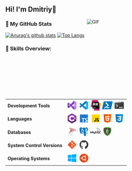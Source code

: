 ## Hi! I'm Dmitriy👋

<img align="right" alt="GIF" height="250px" width="250px" src="https://media.giphy.com/media/du3J3cXyzhj75IOgvA/source.gif" />

### 📌 My GitHub Stats

[![Anurag's github stats](https://github-readme-stats.vercel.app/api?username=SH4KUR&show_icons=true&count_private=true&line_height=21)](https://github.com/anuraghazra/github-readme-stats)
[![Top Langs](https://github-readme-stats.vercel.app/api/top-langs/?username=SH4KUR&layout=compact&card_width=446)](https://github.com/anuraghazra/github-readme-stats)

### 💎 Skills Overview:

<table>
    <tr>
        <td><b>Development Tools</b></td>
        <td>
            <img title="Visual Studio 2019" width="33px" src="https://github.com/SH4KUR/SH4KUR/blob/master/icons/visual-studio-2019.png" />
            <img title="Visual Studio Code" width="33px" src="https://github.com/SH4KUR/SH4KUR/blob/master/icons/visual-studio-code-2019.png" />
            <img title="ReSharper" width="33px" src="https://github.com/SH4KUR/SH4KUR/blob/master/icons/resharper.png" />
            <img title="PowerShell" width="33px" src="https://github.com/SH4KUR/SH4KUR/blob/master/icons/powershell.png" />
            <img title="Console" width="33px" src="https://github.com/SH4KUR/SH4KUR/blob/master/icons/console.png" />
        </td>
    </tr>
    <tr>
        <td><b>Languages</b></td>
        <td>
            <img title="C#" width="33px" src="https://github.com/SH4KUR/SH4KUR/blob/master/icons/c-sharp.png" />
            <img title="TypeScript" width="33px" src="https://github.com/SH4KUR/SH4KUR/blob/master/icons/typescript.png" />
            <img title="JavaScript" width="33px" src="https://github.com/SH4KUR/SH4KUR/blob/master/icons/javascript.png" />
            <img title="HTML5" width="33px" src="https://github.com/SH4KUR/SH4KUR/blob/master/icons/html-5.png" />
            <img title="CSS3" width="33px" src="https://github.com/SH4KUR/SH4KUR/blob/master/icons/css3.png" />
        </td>
    </tr>
    <tr>
        <td><b>Databases</b></td>
        <td>
            <img title="Microsoft SQL Server" width="33px" src="https://github.com/SH4KUR/SH4KUR/blob/master/icons/microsoft-sql-server.png" />
            <img title="PostgreSQL" width="33px" src="https://github.com/SH4KUR/SH4KUR/blob/master/icons/postgresql.png" />
            <img title="MySQL" width="33px" src="https://github.com/SH4KUR/SH4KUR/blob/master/icons/mysql.png" />
            <img title="MongoDB" width="33px" src="https://github.com/SH4KUR/SH4KUR/blob/master/icons/mongodb.png" />
        </td>
    </tr>
    <tr>
        <td><b>System Control Versions</b></td>
        <td>
            <img title="Git" width="33px" src="https://github.com/SH4KUR/SH4KUR/blob/master/icons/git.png" />
            <img title="GitHub" width="33px" src="https://github.com/SH4KUR/SH4KUR/blob/master/icons/github.png" />
        </td>
    </tr>
    <tr>
        <td><b>Operating Systems</b></td>
        <td>
            <img title="Windows 10" width="33px" src="https://github.com/SH4KUR/SH4KUR/blob/master/icons/windows-10.png" />
            <img title="Ubuntu" width="33px" src="https://github.com/SH4KUR/SH4KUR/blob/master/icons/ubuntu.png" />
        </td>
    </tr>
</table>


[instagram]: https://www.instagram.com/_sh4kur_/
[linkedin]: https://www.linkedin.com/in/lopatiev/
[gmail]: mailto:dmitriy.lopatiev@gmail.com
